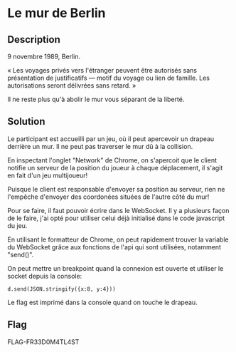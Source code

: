 # Le mur de Berlin

## Description

9 novembre 1989, Berlin.

« Les voyages privés vers l'étranger peuvent être autorisés sans présentation de justificatifs — motif du voyage ou lien de famille. Les autorisations seront délivrées sans retard. »

Il ne reste plus qu'à abolir le mur vous séparant de la liberté.

## Solution

Le participant est accueilli par un jeu, où il peut apercevoir un drapeau derrière un mur. 
Il ne peut pas traverser le mur dû à la collision.

En inspectant l'onglet "Network" de Chrome, on s'apercoit que le client notifie un serveur de la position du joueur à chaque déplacement, il s'agit en fait d'un jeu multijoueur!

Puisque le client est responsable d'envoyer sa position au serveur, rien ne l'empêche d'envoyer des coordonées situées de l'autre côté du mur!

Pour se faire, il faut pouvoir écrire dans le WebSocket. Il y a plusieurs façon de le faire, j'ai opté pour utiliser celui déjà initialisé dans le code javascript du jeu.

En utilisant le formatteur de Chrome, on peut rapidement trouver la variable du WebSocket grâce aux fonctions de l'api qui sont utilisées, notamment "send()".

On peut mettre un breakpoint quand la connexion est ouverte et utiliser le socket depuis la console:

```
d.send(JSON.stringify({x:8, y:4}))
```

Le flag est imprimé dans la console quand on touche le drapeau.

## Flag

FLAG-FR33D0M4TL4ST
